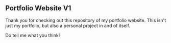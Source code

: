 ## Portfolio Website V1

Thank you for checking out this repository of my portfolio website. This isn't just my portfolio, but also a personal project in and of itself.

Do tell me what you think!